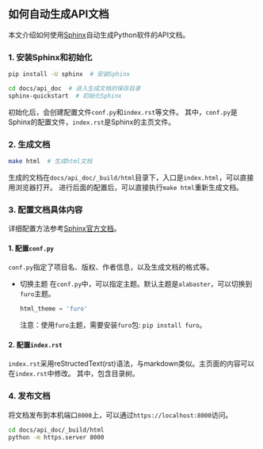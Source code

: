 
## 如何自动生成API文档

本文介绍如何使用[Sphinx](https://github.com/sphinx-doc/sphinx)自动生成Python软件的API文档。

### 1. 安装Sphinx和初始化

```bash
pip install -U sphinx  # 安装Sphinx

cd docs/api_doc  # 进入生成文档的保存目录
sphinx-quickstart  # 初始化Sphinx
```
初始化后，会创建配置文件`conf.py`和`index.rst`等文件。
其中，`conf.py`是Sphinx的配置文件，`index.rst`是Sphinx的主页文件。

### 2. 生成文档

```bash
make html  # 生成html文档
```
生成的文档在`docs/api_doc/_build/html`目录下，入口是`index.html`，可以直接用浏览器打开。
进行后面的配置后，可以直接执行`make html`重新生成文档。

### 3. 配置文档具体内容
详细配置方法参考[Sphinx官方文档](https://www.sphinx-doc.org/zh_CN/master/usage/quickstart.html)。
#### 1. 配置`conf.py`

`conf.py`指定了项目名、版权、作者信息，以及生成文档的格式等。

+ 切换主题
在`conf.py`中，可以指定主题。默认主题是`alabaster`，可以切换到`furo`主题。
    ```python
    html_theme = 'furo'
    ```
    注意：使用`furo`主题，需要安装`furo`包: `pip install furo`。

#### 2. 配置`index.rst`

`index.rst`采用reStructedText(rst)语法，与markdown类似。主页面的内容可以在`index.rst`中修改。
其中，包含目录树。

### 4. 发布文档

将文档发布到本机端口`8000`上，可以通过`https://localhost:8000`访问。
```bash
cd docs/api_doc/_build/html
python -m https.server 8000
```










